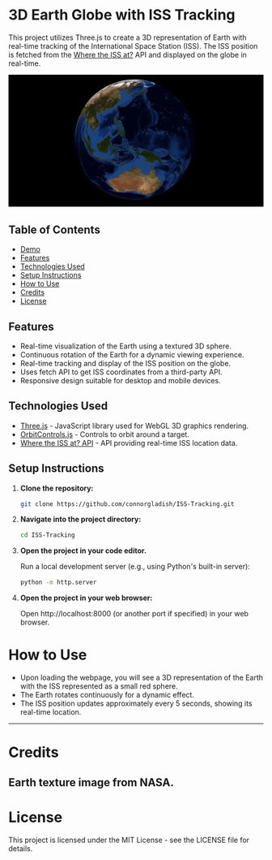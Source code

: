 # 3D Earth Globe with ISS Tracking

This project utilizes Three.js to create a 3D representation of Earth with real-time tracking of the International Space Station (ISS). The ISS position is fetched from the [Where the ISS at?](https://wheretheiss.at/) API and displayed on the globe in real-time.

![Demo](iss.gif)

## Table of Contents

- [Demo](#demo)
- [Features](#features)
- [Technologies Used](#technologies-used)
- [Setup Instructions](#setup-instructions)
- [How to Use](#how-to-use)
- [Credits](#credits)
- [License](#license)

## Features

- Real-time visualization of the Earth using a textured 3D sphere.
- Continuous rotation of the Earth for a dynamic viewing experience.
- Real-time tracking and display of the ISS position on the globe.
- Uses fetch API to get ISS coordinates from a third-party API.
- Responsive design suitable for desktop and mobile devices.

## Technologies Used

- [Three.js](https://threejs.org/) - JavaScript library used for WebGL 3D graphics rendering.
- [OrbitControls.js](https://threejs.org/docs/#examples/en/controls/OrbitControls) - Controls to orbit around a target.
- [Where the ISS at? API](https://wheretheiss.at/) - API providing real-time ISS location data.

## Setup Instructions

1. **Clone the repository:**

   ```bash
   git clone https://github.com/connorgladish/ISS-Tracking.git
   
2. **Navigate into the project directory:**

   ```bash
   cd ISS-Tracking
   
3. **Open the project in your code editor.**

   Run a local development server (e.g., using Python's built-in server):

   ```bash
   python -m http.server

4. **Open the project in your web browser:**

   Open http://localhost:8000 (or another port if specified) in your web browser.

# How to Use #

- Upon loading the webpage, you will see a 3D representation of the Earth with the ISS represented as a small red sphere.
- The Earth rotates continuously for a dynamic effect.
- The ISS position updates approximately every 5 seconds, showing its real-time location.
----
# Credits # 
Earth texture image from NASA.
----
# License #
This project is licensed under the MIT License - see the LICENSE file for details.
